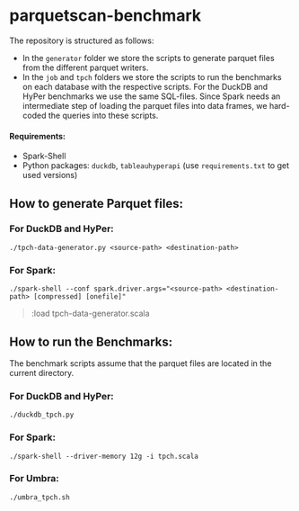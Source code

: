 # parquetscan-benchmark

The repository is structured as follows:
- In the `generator` folder we store the scripts to generate parquet files from the different parquet writers. 
- In the `job` and `tpch` folders we store the scripts to run the benchmarks on each database with the respective scripts. For the DuckDB and HyPer benchmarks we use the same SQL-files. Since Spark needs an intermediate step of loading the parquet files into data frames, we hard-coded the queries into these scripts.

#### Requirements:

- Spark-Shell
- Python packages: `duckdb`, `tableauhyperapi` (use `requirements.txt` to get used versions)

## How to generate Parquet files:
### For DuckDB and HyPer:
```
./tpch-data-generator.py <source-path> <destination-path>
```

### For Spark:
```
./spark-shell --conf spark.driver.args="<source-path> <destination-path> [compressed] [onefile]"
```
> :load tpch-data-generator.scala

## How to run the Benchmarks:
The benchmark scripts assume that the parquet files are located in the current directory.
### For DuckDB and HyPer:
```
./duckdb_tpch.py
```

### For Spark:
```
./spark-shell --driver-memory 12g -i tpch.scala
```

### For Umbra:
```
./umbra_tpch.sh
